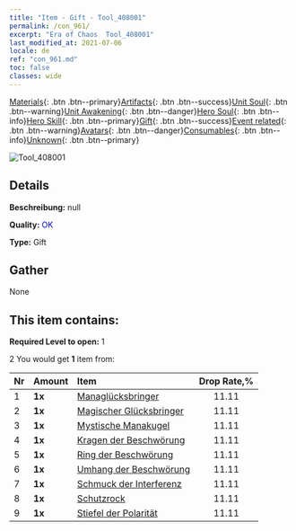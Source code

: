 ```yaml
---
title: "Item - Gift - Tool_408001"
permalink: /con_961/
excerpt: "Era of Chaos  Tool_408001"
last_modified_at: 2021-07-06
locale: de
ref: "con_961.md"
toc: false
classes: wide
---
```

 [Materials](/ItemsDE/){: .btn .btn--primary}[Artifacts](/ItemsDE/Artifacts/){: .btn .btn--success}[Unit Soul](/ItemsDE/UnitSoul/){: .btn .btn--warning}[Unit Awakening](/ItemsDE/UnitAwakening/){: .btn .btn--danger}[Hero Soul](/ItemsDE/HeroSoul/){: .btn .btn--info}[Hero Skill](/ItemsDE/HeroSkill/){: .btn .btn--primary}[Gift](/ItemsDE/Gift/){: .btn .btn--success}[Event related](/ItemsDE/Events/){: .btn .btn--warning}[Avatars](/ItemsDE/Avatars/){: .btn .btn--danger}[Consumables](/ItemsDE/Consumables/){: .btn .btn--info}[Unknown](/ItemsDE/Unknown/){: .btn .btn--primary}

 ![Tool_408001](/images/t/i_907046.png)

## Details
 **Beschreibung:** null

 **Quality:** <span style="color: #0000CD">OK</span>

 **Type:** Gift

## Gather

  None

## This item contains:

 **Required Level to open:** 1

 2 You would get **1** item  from:

  | Nr | Amount |     Item    | Drop Rate,% |
  |:---|:-------|:------------|:---------:|
  | 1 |  **1x** | [Managlücksbringer](/ItemsDE/art_112/) | 11.11 | 
  | 2 |  **1x** | [Magischer Glücksbringer](/ItemsDE/art_113/) | 11.11 | 
  | 3 |  **1x** | [Mystische Manakugel](/ItemsDE/art_114/) | 11.11 | 
  | 4 |  **1x** | [Kragen der Beschwörung](/ItemsDE/art_115/) | 11.11 | 
  | 5 |  **1x** | [Ring der Beschwörung](/ItemsDE/art_116/) | 11.11 | 
  | 6 |  **1x** | [Umhang der Beschwörung](/ItemsDE/art_117/) | 11.11 | 
  | 7 |  **1x** | [Schmuck der Interferenz](/ItemsDE/art_118/) | 11.11 | 
  | 8 |  **1x** | [Schutzrock](/ItemsDE/art_119/) | 11.11 | 
  | 9 |  **1x** | [Stiefel der Polarität](/ItemsDE/art_120/) | 11.11 | 
